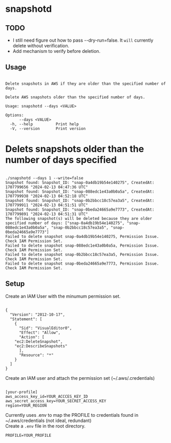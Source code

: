 # snapshotd

## TODO
- I still need figure out how to pass --dry-run=false. It `will` currently delete without verification.  
- Add mechanism to verify before deletion.  


## Usage

```

Delete snapshots in AWS if they are older than the specified number of days.

Delete AWS snapshots older than the specified number of days.

Usage: snapshotd --days <VALUE>

Options:
      --days <VALUE>  
  -h, --help          Print help
  -V, --version       Print version

```



# Delets snapshots older than the number of days specified

```

./snapshotd --days 1 --write=false
Snapshot found: Snapshot_ID: "snap-0a4db19b54e140275", CreatedAt: 1707799656 "2024-02-13 04:47:36 UTC"
Snapshot found: Snapshot_ID: "snap-088edc1e43a0b0a5a", CreatedAt: 1707799938 "2024-02-13 04:52:18 UTC"
Snapshot found: Snapshot_ID: "snap-0b2bbcc18c57ea3a5", CreatedAt: 1707799911 "2024-02-13 04:51:51 UTC"
Snapshot found: Snapshot_ID: "snap-0beda24665a9e7773", CreatedAt: 1707799891 "2024-02-13 04:51:31 UTC"
The following snapshot(s) will be deleted because they are older specified number of days: ["snap-0a4db19b54e140275", "snap-088edc1e43a0b0a5a", "snap-0b2bbcc18c57ea3a5", "snap-0beda24665a9e7773"]
Failed to delete snapshot snap-0a4db19b54e140275, Permission Issue. Check IAM Permission Set.
Failed to delete snapshot snap-088edc1e43a0b0a5a, Permission Issue. Check IAM Permission Set.
Failed to delete snapshot snap-0b2bbcc18c57ea3a5, Permission Issue. Check IAM Permission Set.
Failed to delete snapshot snap-0beda24665a9e7773, Permission Issue. Check IAM Permission Set.

```

## Setup

Create an IAM User with the minumum permission set.

```

{
  "Version": "2012-10-17",
  "Statement": [
    {
      "Sid": "VisualEditor0",
      "Effect": "Allow",
      "Action": [
	"ec2:DeleteSnapshot",
	"ec2:DescribeSnapshots"
      ],
      "Resource": "*"
    }
  ]
}

```
Create an IAM user and attach the permission set (~/.aws/.credentials)

```

[your-profile]
aws_access_key_id=YOUR_ACCCES_KEY_ID
aws_secret_access_key=YOUR_SECRET_ACCESS_KEY
region=YOUR_REGION

```

Currently uses .env to map the PROFILE to credentials found in ~/.aws/credentials (not ideal, redundant)  
Create a `.env` file in the root directory.  

```
PROFILE=YOUR_PROFILE
```




